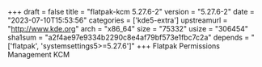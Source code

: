 +++
draft = false
title = "flatpak-kcm 5.27.6-2"
version = "5.27.6-2"
date = "2023-07-10T15:53:56"
categories = ['kde5-extra']
upstreamurl = "http://www.kde.org"
arch = "x86_64"
size = "75332"
usize = "306454"
sha1sum = "a2f4ae97e9334b2290c8e4af79bf573e1fbc7c2a"
depends = "['flatpak', 'systemsettings5>=5.27.6']"
+++
Flatpak Permissions Management KCM